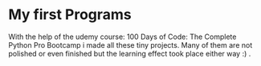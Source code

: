 # My first Programs

With the help of the udemy course: 100 Days of Code: The Complete Python Pro Bootcamp i made all these tiny projects. 
Many of them are not polished or even finished but the learning effect took place either way :) .
